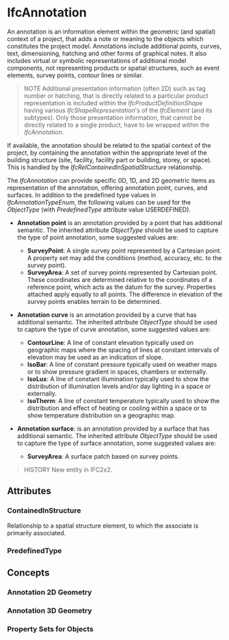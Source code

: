 # IfcAnnotation

An annotation is an information element within the geometric (and spatial) context of a project, that adds a note or meaning to the objects which constitutes the project model. Annotations include additional points, curves, text, dimensioning, hatching and other forms of graphical notes. It also includes virtual or symbolic representations of additional model components, not representing products or spatial structures, such as event elements, survey points, contour lines or similar.

> NOTE  Additional presentation information (often 2D) such as tag number or hatching, that is directly related to a particular product representation is included within the _IfcProductDefinitionShape_ having various _IfcShapeRepresentation_'s of the _IfcElement_ (and its subtypes). Only those presentation information, that cannot be directly related to a single product, have to be wrapped within the _IfcAnnotation_.

If available, the annotation should be related to the spatial context of the project, by containing the annotation within the appropriate level of the building structure (site, facility, facility part or building, storey, or space). This is handled by the _IfcRelContainedInSpatialStructure_ relationship.

The _IfcAnnotation_ can provide specific 0D, 1D, and 2D geometric items as representation of the annotation, offering annotation point, curves, and surfaces. In addition to the predefined type values in _IfcAnnotationTypeEnum_, the following values can be used for the _ObjectType_ (with _PredefinedType_ attribute value USERDEFINED).  

 *  **Annotation point** is an annotation provided by a point that has additional semantic. The inherited attribute _ObjectType_ should be used to capture the type of point annotation, some suggested values are:  
    *  **SurveyPoint**: A single survey point represented by a Cartesian point. A property set may add the conditions (method, accuracy, etc. to the survey point).
    *  **SurveyArea**: A set of survey points represented by Cartesian point. These coordinates are determined relative to the coordinates of a reference point, which acts as the datum for the survey. Properties attached apply equally to all points. The difference in elevation of the survey points enables terrain to be determined.

 *  **Annotation curve** is an annotation provided by a curve that has additional semantic. The inherited attribute _ObjectType_ should be used to capture the type of curve annotation, some suggested values are:   
    *  **ContourLine**: A line of constant elevation typically used on geographic maps where the spacing of lines at constant intervals of elevation may be used as an indication of slope.
    *  **IsoBar**: A line of constant pressure typically used on weather maps or to show pressure gradient in spaces, chambers or externally.
    *  **IsoLux**: A line of constant illumination typically used to show the distribution of illumination levels and/or day lighting in a space or externally.
    *  **IsoTherm**: A line of constant temperature typically used to show the distribution and effect of heating or cooling within a space or to show temperature distribution on a geographic map.
    
*  **Annotation surface**: is an annotation provided by a surface that has additional semantic. The inherited attribute _ObjectType_ should be used to capture the type of surface annotation, some suggested values are:   
     * **SurveyArea**: A surface patch based on survey points.
  

> HISTORY  New entity in IFC2x2.

## Attributes

### ContainedInStructure
Relationship to a spatial structure element, to which the associate is primarily associated.

### PredefinedType


## Concepts

### Annotation 2D Geometry


### Annotation 3D Geometry


### Property Sets for Objects


